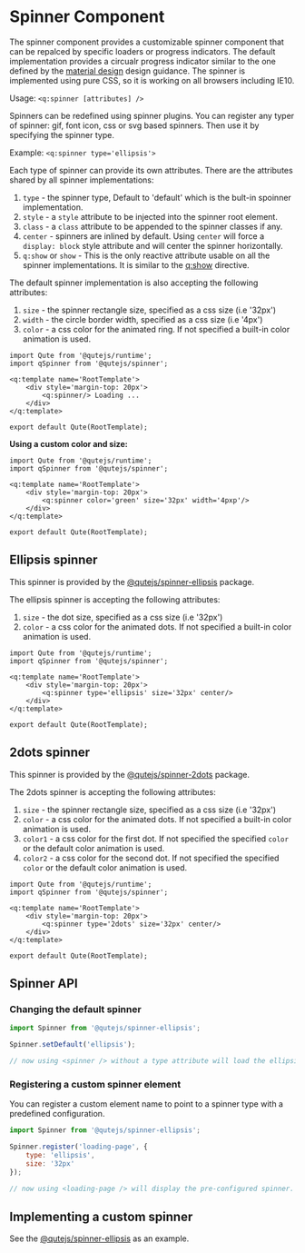 # Spinner Component

The spinner component provides a customizable spinner component that can be repalced by specific  loaders or progress indicators. The default implementation provides a circualr progress indicator similar to the one defined by the [material design](https://material.io/components/progress-indicators/#circular-progress-indicators) design guidance. The spinner is implemented using pure CSS, so it is working on all browsers including IE10.

Usage: `<q:spinner [attributes] />`

Spinners can be redefined using spinner plugins. You can register any typer of spinner: gif, font icon, css or svg based spinners. Then use it by specifying the spinner type.

Example: `<q:spinner type='ellipsis'>`

Each type of spinner can provide its own attributes. There are the attributes shared by all spinner implementations:

1. `type` - the spinner type, Default to 'default' which is the bult-in spoinner implementation.
2. `style` - a `style` attribute to be injected into the spinner root element.
3. `class` - a `class` attribute to be appended to the  spinner classes if any.
4. `center` - spinners are inlined by default. Using `center` will force a `display: block` style
attribute and will center the spinner horizontally.
5. `q:show` or `show` - This is the only reactive attribute usable on all the spinner implementations. It is similar to the [q:show](#/attributes/q-show) directive.

The default spinner implementation is also accepting the following attributes:

1. `size` - the spinner rectangle size, specified as a css size (i.e '32px')
2. `width` - the circle border width, specified as a css size (i.e '4px')
3. `color` - a css color for the animated ring. If not specified a built-in color animation is used.


```jsq
import Qute from '@qutejs/runtime';
import qSpinner from '@qutejs/spinner';

<q:template name='RootTemplate'>
    <div style='margin-top: 20px'>
	    <q:spinner/> Loading ...
	</div>
</q:template>

export default Qute(RootTemplate);
```

**Using a custom color and size:**

```jsq
import Qute from '@qutejs/runtime';
import qSpinner from '@qutejs/spinner';

<q:template name='RootTemplate'>
    <div style='margin-top: 20px'>
	    <q:spinner color='green' size='32px' width='4pxp'/>
	</div>
</q:template>

export default Qute(RootTemplate);
```

## Ellipsis spinner

This spinner is provided by the [@qutejs/spinner-ellipsis](https://www.npmjs.com/package/@qutejs/spinner-ellipsis) package.

The ellipsis spinner is accepting the following attributes:

1. `size` - the dot size, specified as a css size (i.e '32px')
2. `color` - a css color for the animated dots. If not specified a built-in color animation is used.


```jsq
import Qute from '@qutejs/runtime';
import qSpinner from '@qutejs/spinner';

<q:template name='RootTemplate'>
    <div style='margin-top: 20px'>
	    <q:spinner type='ellipsis' size='32px' center/>
	</div>
</q:template>

export default Qute(RootTemplate);
```


## 2dots spinner

This spinner is provided by the [@qutejs/spinner-2dots](https://www.npmjs.com/package/@qutejs/spinner-2dots) package.

The 2dots spinner is accepting the following attributes:

1. `size` - the spinner rectangle size, specified as a css size (i.e '32px')
2. `color` - a css color for the animated dots. If not specified a built-in color animation is used.
3. `color1` - a css color for the first dot. If not specified the specified `color` or the default color animation is used.
4. `color2` - a css color for the second dot. If not specified the specified `color` or the default color animation is used.

```jsq
import Qute from '@qutejs/runtime';
import qSpinner from '@qutejs/spinner';

<q:template name='RootTemplate'>
    <div style='margin-top: 20px'>
	    <q:spinner type='2dots' size='32px' center/>
	</div>
</q:template>

export default Qute(RootTemplate);
```


## Spinner API


### Changing the default spinner


```javascript
import Spinner from '@qutejs/spinner-ellipsis';

Spinner.setDefault('ellipsis');

// now using <spinner /> without a type attribute will load the ellipsis spinner
```

### Registering a custom spinner element

You can register a custom element name to point to a spinner type with a predefined configuration.

```javascript
import Spinner from '@qutejs/spinner-ellipsis';

Spinner.register('loading-page', {
	type: 'ellipsis',
	size: '32px'
});

// now using <loading-page /> will display the pre-configured spinner.
```

## Implementing a custom spinner

See the [@qutejs/spinner-ellipsis](https://www.npmjs.com/package/@qutejs/spinner-ellipsis) as an example.

